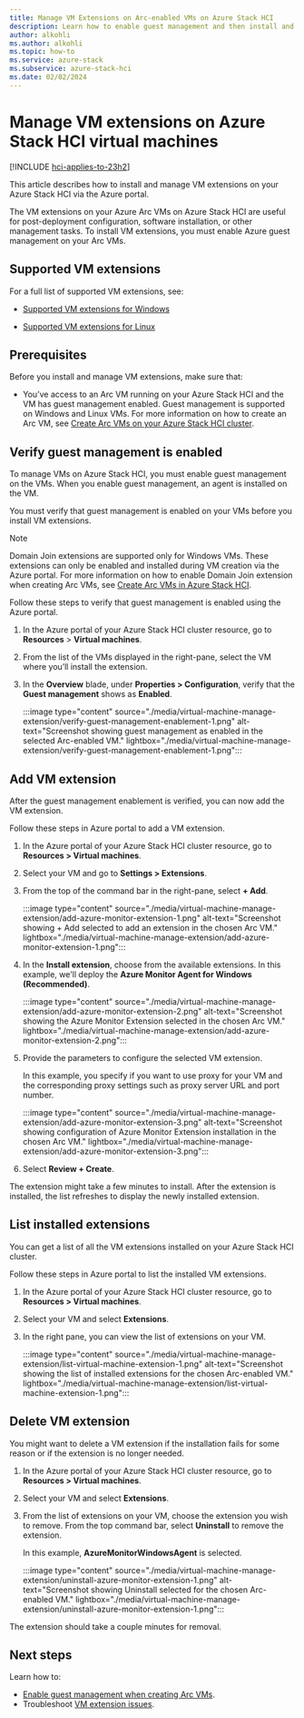 ```yaml
---
title: Manage VM Extensions on Arc-enabled VMs on Azure Stack HCI 
description: Learn how to enable guest management and then install and manage extensions on Azure Arc-enabled VMs running on Azure Stack HCI via Azure portal.
author: alkohli
ms.author: alkohli
ms.topic: how-to
ms.service: azure-stack
ms.subservice: azure-stack-hci
ms.date: 02/02/2024
---
```


# Manage VM extensions on Azure Stack HCI virtual machines 

[!INCLUDE [hci-applies-to-23h2](../../includes/hci-applies-to-23h2.md)]

This article describes how to install and manage VM extensions on your Azure Stack HCI via the Azure portal.

The VM extensions on your Azure Arc VMs on Azure Stack HCI are useful for post-deployment configuration, software installation, or other management tasks. To install VM extensions, you must enable Azure guest management on your Arc VMs.


## Supported VM extensions 

For a full list of supported VM extensions, see:

- [Supported VM extensions for Windows](/azure/azure-arc/servers/manage-vm-extensions#windows-extensions)

- [Supported VM extensions for Linux](/azure/azure-arc/servers/manage-vm-extensions#linux-extensions)


## Prerequisites

Before you install and manage VM extensions, make sure that:

- You’ve access to an Arc VM running on your Azure Stack HCI and the VM has guest management enabled. Guest management is supported on Windows and Linux VMs. For more information on how to create an Arc VM, see [Create Arc VMs on your Azure Stack HCI cluster](./create-arc-virtual-machines.md).

## Verify guest management is enabled

To manage VMs on Azure Stack HCI, you must enable guest management on the VMs. When you enable guest management, an agent is installed on the VM.

You must verify that guest management is enabled on your VMs before you install VM extensions.

> [!NOTE]
> Domain Join extensions are supported only for Windows VMs. These extensions can only be enabled and installed during VM creation via the Azure portal. For more information on how to enable Domain Join extension when creating Arc VMs, see [Create Arc VMs in Azure Stack HCI](./create-arc-virtual-machines.md).


Follow these steps to verify that guest management is enabled using the Azure portal.

1. In the Azure portal of your Azure Stack HCI cluster resource, go to **Resources** > **Virtual machines**.

1. From the list of the VMs displayed in the right-pane, select the VM where you’ll install the extension.

1. In the **Overview** blade, under **Properties > Configuration**, verify that the **Guest management** shows as **Enabled**.

   :::image type="content" source="./media/virtual-machine-manage-extension/verify-guest-management-enablement-1.png" alt-text="Screenshot showing guest management as enabled in the selected Arc-enabled VM." lightbox="./media/virtual-machine-manage-extension/verify-guest-management-enablement-1.png":::


## Add VM extension

After the guest management enablement is verified, you can now add the VM extension.

Follow these steps in Azure portal to add a VM extension.

1. In the Azure portal of your Azure Stack HCI cluster resource, go to **Resources > Virtual machines**.

1. Select your VM and go to **Settings > Extensions**.
 
1. From the top of the command bar in the right-pane, select **+ Add**.

    :::image type="content" source="./media/virtual-machine-manage-extension/add-azure-monitor-extension-1.png" alt-text="Screenshot showing + Add selected to add an extension in the chosen Arc VM." lightbox="./media/virtual-machine-manage-extension/add-azure-monitor-extension-1.png":::

1. In the **Install extension**, choose from the available extensions. In this example, we'll deploy the **Azure Monitor Agent for Windows (Recommended)**.

    :::image type="content" source="./media/virtual-machine-manage-extension/add-azure-monitor-extension-2.png" alt-text="Screenshot showing the Azure Monitor Extension selected in the chosen Arc VM." lightbox="./media/virtual-machine-manage-extension/add-azure-monitor-extension-2.png":::

1. Provide the parameters to configure the selected VM extension. 

    In this example, you specify if you want to use proxy for your VM and the corresponding proxy settings such as proxy server URL and port number.

    :::image type="content" source="./media/virtual-machine-manage-extension/add-azure-monitor-extension-3.png" alt-text="Screenshot showing configuration of Azure Monitor Extension installation in the chosen Arc VM." lightbox="./media/virtual-machine-manage-extension/add-azure-monitor-extension-3.png":::

1. Select **Review + Create**.

The extension might take a few minutes to install. After the extension is installed, the list refreshes to display the newly installed extension.

## List installed extensions

You can get a list of all the VM extensions installed on your Azure Stack HCI cluster.

Follow these steps in Azure portal to list the installed VM extensions.

1. In the Azure portal of your Azure Stack HCI cluster resource, go to **Resources > Virtual machines**.

1. Select your VM and select **Extensions**.
 
1. In the right pane, you can view the list of extensions on your VM.

    :::image type="content" source="./media/virtual-machine-manage-extension/list-virtual-machine-extension-1.png" alt-text="Screenshot showing the list of installed extensions for the chosen Arc-enabled VM." lightbox="./media/virtual-machine-manage-extension/list-virtual-machine-extension-1.png":::

## Delete VM extension

You might want to delete a VM extension if the installation fails for some reason or if the extension is no longer needed.


1. In the Azure portal of your Azure Stack HCI cluster resource, go to **Resources > Virtual machines**.

1. Select your VM and select **Extensions**.
 
1. From the list of extensions on your VM, choose the extension you wish to remove. From the top command bar, select **Uninstall** to remove the extension.

    In this example, **AzureMonitorWindowsAgent** is selected.

    :::image type="content" source="./media/virtual-machine-manage-extension/uninstall-azure-monitor-extension-1.png" alt-text="Screenshot showing Uninstall selected for the chosen Arc-enabled VM." lightbox="./media/virtual-machine-manage-extension/uninstall-azure-monitor-extension-1.png":::

The extension should take a couple minutes for removal.  


## Next steps

Learn how to:

- [Enable guest management when creating Arc VMs](./create-arc-virtual-machines.md#create-arc-vms).
- Troubleshoot [VM extension issues](/azure/azure-arc/servers/troubleshoot-vm-extensions).
